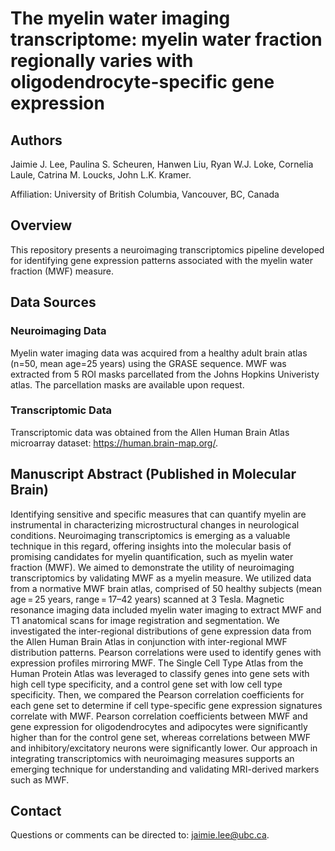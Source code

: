 # The myelin water imaging transcriptome: myelin water fraction regionally varies with oligodendrocyte-specific gene expression

## Authors
Jaimie J. Lee, Paulina S. Scheuren, Hanwen Liu, Ryan W.J. Loke, Cornelia Laule, Catrina M. Loucks, John L.K. Kramer.

Affiliation: University of British Columbia, Vancouver, BC, Canada

## Overview
This repository presents a neuroimaging transcriptomics pipeline developed for identifying gene expression patterns associated with the myelin water fraction (MWF) measure.

## Data Sources
### Neuroimaging Data
Myelin water imaging data was acquired from a healthy adult brain atlas (n=50, mean age=25 years) using the GRASE sequence. MWF was extracted from 5 ROI masks parcellated from the Johns Hopkins Univeristy atlas. The parcellation masks are available upon request.
### Transcriptomic Data
Transcriptomic data was obtained from the Allen Human Brain Atlas microarray dataset: https://human.brain-map.org/.

## Manuscript Abstract (Published in Molecular Brain)
Identifying sensitive and specific measures that can quantify myelin are instrumental in characterizing microstructural changes in neurological conditions. Neuroimaging transcriptomics is emerging as a valuable technique in this regard, offering insights into the molecular basis of promising candidates for myelin quantification, such as myelin water fraction (MWF). We aimed to demonstrate the utility of neuroimaging transcriptomics by validating MWF as a myelin measure. We utilized data from a normative MWF brain atlas, comprised of 50 healthy subjects (mean age = 25 years, range = 17–42 years) scanned at 3 Tesla. Magnetic resonance imaging data included myelin water imaging to extract MWF and T1 anatomical scans for image registration and segmentation. We investigated the inter-regional distributions of gene expression data from the Allen Human Brain Atlas in conjunction with inter-regional MWF distribution patterns. Pearson correlations were used to identify genes with expression profiles mirroring MWF. The Single Cell Type Atlas from the Human Protein Atlas was leveraged to classify genes into gene sets with high cell type specificity, and a control gene set with low cell type specificity. Then, we compared the Pearson correlation coefficients for each gene set to determine if cell type-specific gene expression signatures correlate with MWF. Pearson correlation coefficients between MWF and gene expression for oligodendrocytes and adipocytes were significantly higher than for the control gene set, whereas correlations between MWF and inhibitory/excitatory neurons were significantly lower. Our approach in integrating transcriptomics with neuroimaging measures supports an emerging technique for understanding and validating MRI-derived markers such as MWF.

## Contact
Questions or comments can be directed to: jaimie.lee@ubc.ca.
